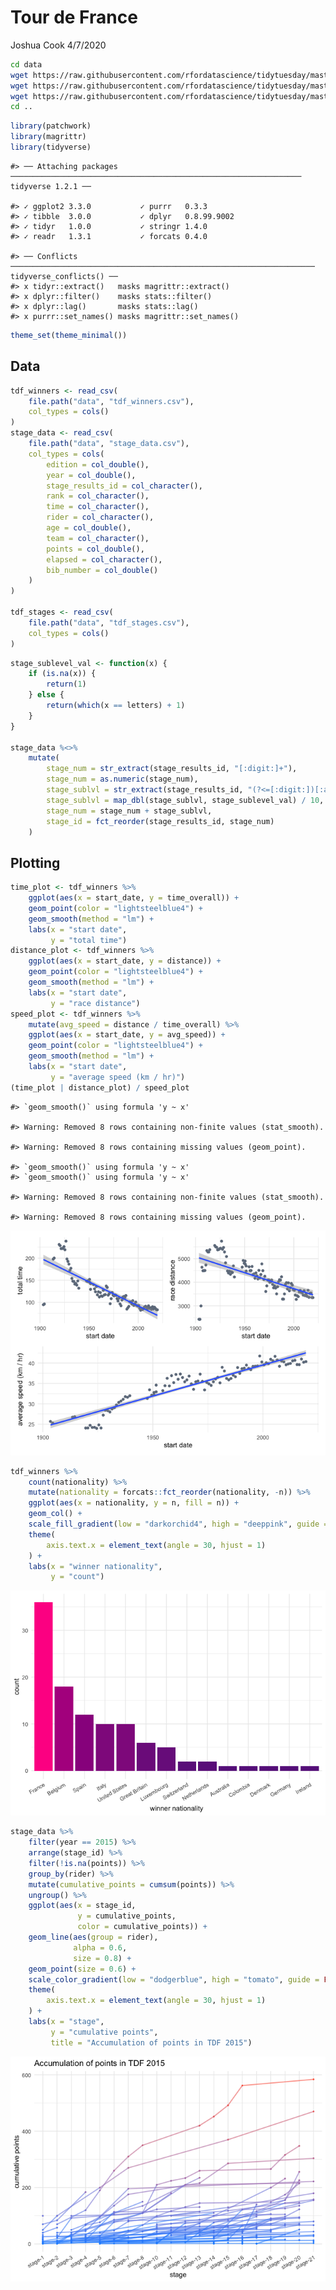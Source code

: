 Tour de France
================
Joshua Cook
4/7/2020

``` bash
cd data
wget https://raw.githubusercontent.com/rfordatascience/tidytuesday/master/data/2020/2020-04-07/tdf_winners.csv
wget https://raw.githubusercontent.com/rfordatascience/tidytuesday/master/data/2020/2020-04-07/stage_data.csv
wget https://raw.githubusercontent.com/rfordatascience/tidytuesday/master/data/2020/2020-04-07/tdf_stages.csv
cd ..
```

``` r
library(patchwork)
library(magrittr)
library(tidyverse)
```

    #> ── Attaching packages ───────────────────────────────────────────────────────────────── tidyverse 1.2.1 ──

    #> ✓ ggplot2 3.3.0           ✓ purrr   0.3.3      
    #> ✓ tibble  3.0.0           ✓ dplyr   0.8.99.9002
    #> ✓ tidyr   1.0.0           ✓ stringr 1.4.0      
    #> ✓ readr   1.3.1           ✓ forcats 0.4.0

    #> ── Conflicts ──────────────────────────────────────────────────────────────────── tidyverse_conflicts() ──
    #> x tidyr::extract()   masks magrittr::extract()
    #> x dplyr::filter()    masks stats::filter()
    #> x dplyr::lag()       masks stats::lag()
    #> x purrr::set_names() masks magrittr::set_names()

``` r
theme_set(theme_minimal())
```

## Data

``` r
tdf_winners <- read_csv(
    file.path("data", "tdf_winners.csv"),
    col_types = cols()
)
stage_data <- read_csv(
    file.path("data", "stage_data.csv"),
    col_types = cols(
        edition = col_double(),
        year = col_double(),
        stage_results_id = col_character(),
        rank = col_character(),
        time = col_character(),
        rider = col_character(),
        age = col_double(),
        team = col_character(),
        points = col_double(),
        elapsed = col_character(),
        bib_number = col_double()
    )
)

tdf_stages <- read_csv(
    file.path("data", "tdf_stages.csv"),
    col_types = cols()
)
```

``` r
stage_sublevel_val <- function(x) {
    if (is.na(x)) { 
        return(1) 
    } else {
        return(which(x == letters) + 1)
    }
}

stage_data %<>%
    mutate(
        stage_num = str_extract(stage_results_id, "[:digit:]+"),
        stage_num = as.numeric(stage_num),
        stage_sublvl = str_extract(stage_results_id, "(?<=[:digit:])[:alpha:]$"),
        stage_sublvl = map_dbl(stage_sublvl, stage_sublevel_val) / 10,
        stage_num = stage_num + stage_sublvl,
        stage_id = fct_reorder(stage_results_id, stage_num)
    ) 
```

## Plotting

``` r
time_plot <- tdf_winners %>%
    ggplot(aes(x = start_date, y = time_overall)) +
    geom_point(color = "lightsteelblue4") +
    geom_smooth(method = "lm") +
    labs(x = "start date", 
         y = "total time")
distance_plot <- tdf_winners %>%
    ggplot(aes(x = start_date, y = distance)) +
    geom_point(color = "lightsteelblue4") +
    geom_smooth(method = "lm") +
    labs(x = "start date", 
         y = "race distance")
speed_plot <- tdf_winners %>%
    mutate(avg_speed = distance / time_overall) %>%
    ggplot(aes(x = start_date, y = avg_speed)) +
    geom_point(color = "lightsteelblue4") +
    geom_smooth(method = "lm") +
    labs(x = "start date",
         y = "average speed (km / hr)")
(time_plot | distance_plot) / speed_plot
```

    #> `geom_smooth()` using formula 'y ~ x'

    #> Warning: Removed 8 rows containing non-finite values (stat_smooth).

    #> Warning: Removed 8 rows containing missing values (geom_point).

    #> `geom_smooth()` using formula 'y ~ x'
    #> `geom_smooth()` using formula 'y ~ x'

    #> Warning: Removed 8 rows containing non-finite values (stat_smooth).
    
    #> Warning: Removed 8 rows containing missing values (geom_point).

![](2020-04-07_tour-de-france_files/figure-gfm/unnamed-chunk-4-1.png)<!-- -->

``` r
tdf_winners %>%
    count(nationality) %>%
    mutate(nationality = forcats::fct_reorder(nationality, -n)) %>%
    ggplot(aes(x = nationality, y = n, fill = n)) +
    geom_col() +
    scale_fill_gradient(low = "darkorchid4", high = "deeppink", guide = NULL) +
    theme(
        axis.text.x = element_text(angle = 30, hjust = 1)
    ) +
    labs(x = "winner nationality",
         y = "count")
```

![](2020-04-07_tour-de-france_files/figure-gfm/unnamed-chunk-5-1.png)<!-- -->

``` r
stage_data %>%
    filter(year == 2015) %>%
    arrange(stage_id) %>%
    filter(!is.na(points)) %>%
    group_by(rider) %>%
    mutate(cumulative_points = cumsum(points)) %>%
    ungroup() %>%
    ggplot(aes(x = stage_id, 
               y = cumulative_points,
               color = cumulative_points)) +
    geom_line(aes(group = rider), 
              alpha = 0.6, 
              size = 0.8) +
    geom_point(size = 0.6) +
    scale_color_gradient(low = "dodgerblue", high = "tomato", guide = FALSE) +
    theme(
        axis.text.x = element_text(angle = 30, hjust = 1)
    ) +
    labs(x = "stage",
         y = "cumulative points",
         title = "Accumulation of points in TDF 2015")
```

![](2020-04-07_tour-de-france_files/figure-gfm/unnamed-chunk-6-1.png)<!-- -->
